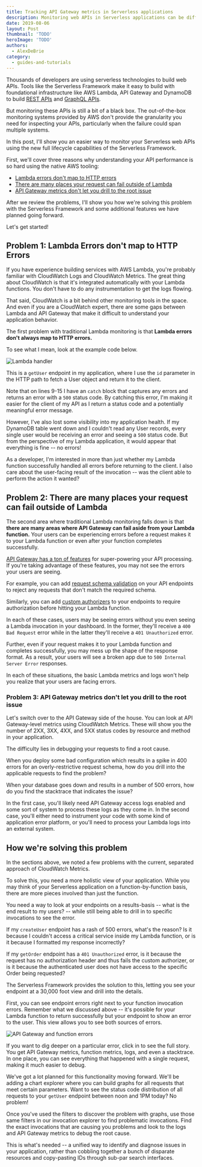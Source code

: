 ```yaml
---
title: Tracking API Gateway metrics in Serverless applications
description: Monitoring web APIs in Serverless applications can be difficult. See how to do it with the Serverless Framework.
date: 2019-08-06
layout: Post
thumbnail: 'TODO'
heroImage: 'TODO'
authors:
  - AlexDeBrie
category:
  - guides-and-tutorials
---
```


Thousands of developers are using serverless technologies to build web APIs. Tools like the Serverless Framework make it easy to build with foundational infrastructure like AWS Lambda, API Gateway and DynamoDB to build [REST APIs](https://serverless.com/blog/node-rest-api-with-serverless-lambda-and-dynamodb/) and [GraphQL APIs](https://serverless.com/blog/running-scalable-reliable-graphql-endpoint-with-serverless/).

But monitoring these APIs is still a bit of a black box. The out-of-the-box monitoring systems provided by AWS don't provide the granularity you need for inspecting your APIs, particularly when the failure could span multiple systems.

In this post, I'll show you an easier way to monitor your Serverless web APIs using the new full lifecycle capabilities of the Serverless Framework.

First, we'll cover three reasons why understanding your API performance is so hard using the native AWS tooling:

- [Lambda errors don't map to HTTP errors](#problem-1-lambda-errors-dont-map-to-http-errors)
- [There are many places your request can fail outside of Lambda](#problem-2-there-are-many-places-your-request-can-fail-outside-of-lambda)
- [API Gateway metrics don't let you drill to the root issue](#problem-3api-gateway-metrics-dont-let-you-drill-to-the-root-issue)

After we review the problems, I'll show you how we're solving this problem with the Serverless Framework and some additional features we have planned going forward.

Let's get started!

## Problem 1: Lambda Errors don't map to HTTP Errors

If you have experience building services with AWS Lambda, you're probably familiar with CloudWatch Logs and CloudWatch Metrics. The great thing about CloudWatch is that it's integrated automatically with your Lambda functions. You don't have to do any instrumentation to get the logs flowing.

That said, CloudWatch is a bit behind other monitoring tools in the space. And even if you are a CloudWatch expert, there are some gaps between Lambda and API Gateway that make it difficult to understand your application behavior.

The first problem with traditional Lambda monitoring is that **Lambda errors don't always map to HTTP errors.**

To see what I mean, look at the example code below.

![Lambda handler](https://user-images.githubusercontent.com/6509926/62462411-f823bd00-b74c-11e9-9c75-fc43602a820f.png)

This is a `getUser` endpoint in my application, where I use the `id` parameter in the HTTP path to fetch a User object and return it to the client.

Note that on lines 9-15 I have an `catch` block that captures any errors and returns an error with a `500` status code. By catching this error, I'm making it easier for the client of my API as I return a status code and a potentially meaningful error message. 

However, I've also lost some visibility into my application health. If my DynamoDB table went down and I couldn't read any User records, every single user would be receiving an error and seeing a `500` status code. But from the perspective of my Lambda application, it would appear that everything is fine -- no errors!

As a developer, I'm interested in more than just whether my Lambda function successfully handled all errors before returning to the client. I also care about the user-facing result of the invocation -- was the client able to perform the action it wanted?

## Problem 2: There are many places your request can fail outside of Lambda

The second area where traditional Lambda monitoring falls down is that **there are many areas where API Gateway can fail aside from your Lambda function.** Your users can be experiencing errors before a request makes it to your Lambda function or even after your function completes successfully.

[API Gateway has a ton of features](https://www.alexdebrie.com/posts/api-gateway-elements/) for super-powering your API processing. If you're taking advantage of these features, you may not see the errors your users are seeing.

For example, you can add [request schema validation](https://serverless.com/framework/docs/providers/aws/events/apigateway/#request-schema-validators) on your API endpoints to reject any requests that don't match the required schema.

Similarly, you can add [custom authorizers](https://www.alexdebrie.com/posts/lambda-custom-authorizers/) to your endpoints to require authorization before hitting your Lambda function.

In each of these cases, users may be seeing errors without you even seeing a Lambda invocation in your dashboard. In the former, they'll receive a `400 Bad Request` error while in the latter they'll receive a `401 Unauthorized` error.

Further, even if your request makes it to your Lambda function and completes successfully, you may mess up the shape of the response format. As a result, your users will see a broken app due to `500 Internal Server Error` responses.

In each of these situations, the basic Lambda metrics and logs won't help you realize that your users are facing errors.

### Problem 3: API Gateway metrics don't let you drill to the root issue

Let's switch over to the API Gateway side of the house. You can look at API Gateway-level metrics using CloudWatch Metrics. These will show you the number of 2XX, 3XX, 4XX, and 5XX status codes by resource and method in your application.

The difficulty lies in debugging your requests to find a root cause.

When you deploy some bad configuration which results in a spike in 400 errors for an overly-restrictive request schema, how do you drill into the applicable requests to find the problem?

When your database goes down and results in a number of 500 errors, how do you find the stacktrace that indicates the issue?

In the first case, you'll likely need API Gateway access logs enabled and some sort of system to process these logs as they come in. In the second case, you'll either need to instrument your code with some kind of application error platform, or you'll need to process your Lambda logs into an external system.

## How we're solving this problem

In the sections above, we noted a few problems with the current, separated approach of CloudWatch Metrics. 

To solve this, you need a more holistic view of your application. While you may think of your Serverless application on a function-by-function basis, there are more pieces involved than just the function.

You need a way to look at your endpoints on a results-basis -- what is the end result to my users? -- while still being able to drill in to specific invocations to see the error.

If my `createUser` endpoint has a rash of 500 errors, what's the reason? Is it because I couldn't access a critical service inside my Lambda function, or is it because I formatted my response incorrectly?

If my `getOrder` endpoint has a `401 Unauthorized` error, is it because the request has no authorization header and thus fails the custom authorizer, or is it because the authenticated user does not have access to the specific Order being requested?

The Serverless Framework provides the solution to this, letting you see your endpoint at a 30,000 foot view and drill into the details.

First, you can see endpoint errors right next to your function invocation errors. Remember what we discussed above -- it's possible for your Lambda function to return successfully but your endpoint to show an error to the user. This view allows you to see both sources of errors.

![API Gateway and function errors](https://s3-us-west-2.amazonaws.com/assets.blog.serverless.com/monitoring-api-gateway-metrics/APIErrors.png)

If you want to dig deeper on a particular error, click in to see the full story. You get API Gateway metrics, function metrics, logs, and even a stacktrace. In one place, you can see everything that happened with a single request, making it much easier to debug.

We've got a lot planned for this functionality moving forward. We'll be adding a chart explorer where you can build graphs for all requests that meet certain parameters. Want to see the status code distribution of all requests to your `getUser` endpoint between noon and 1PM today? No problem!

Once you've used the filters to discover the problem with graphs, use those same filters in our invocation explorer to find problematic invocations. Find the exact invocations that are causing you problems and look to the logs and API Gateway metrics to debug the root cause.

This is what's needed -- a unified way to identify and diagnose issues in your application, rather than cobbling together a bunch of disparate resources and copy-pasting IDs through sub-par search interfaces.
